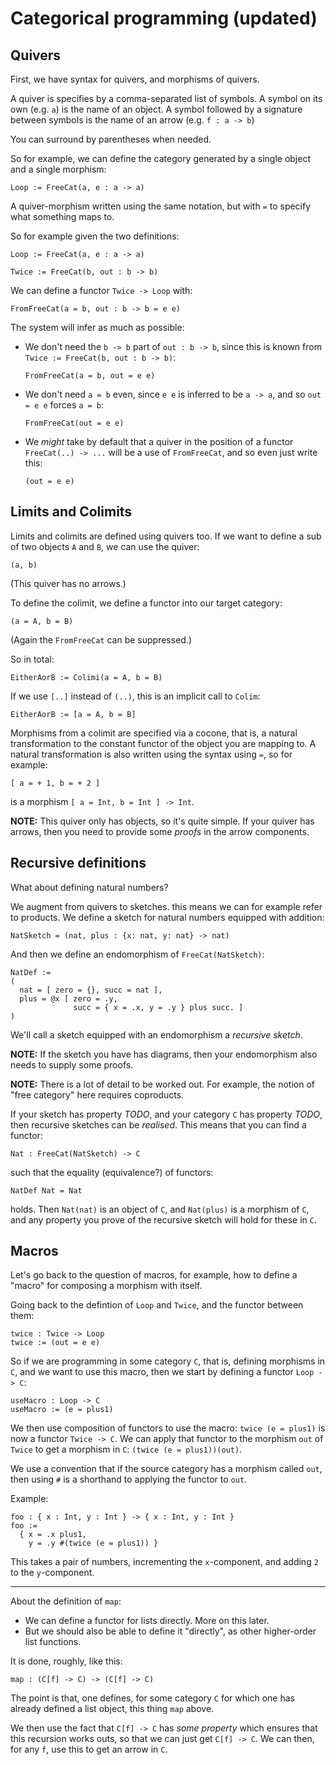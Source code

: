 # Categorical programming (updated)

## Quivers

First, we have syntax for quivers, and morphisms of quivers.

A quiver is specifies by a comma-separated list of symbols. A symbol on its own
(e.g. `a`) is the name of an object. A symbol followed by a signature between
symbols is the name of an arrow (e.g. `f : a -> b`)

You can surround by parentheses when needed.

So for example, we can define the category generated by a single object and a single morphism:
```
Loop := FreeCat(a, e : a -> a)
```

A quiver-morphism written using the same notation, but with `=` to specify what something maps to.

So for example given the two definitions:
```
Loop := FreeCat(a, e : a -> a)

Twice := FreeCat(b, out : b -> b)
```

We can define a functor `Twice -> Loop` with:

```
FromFreeCat(a = b, out : b -> b = e e)
```

The system will infer as much as possible:

- We don't need the `b -> b` part of `out : b -> b`, since this is known from
  `Twice := FreeCat(b, out : b -> b)`:
  ```
  FromFreeCat(a = b, out = e e)
  ```
- We don't need `a = b` even, since `e e` is inferred to be `a -> a`, and so
  `out = e e` forces `a = b`:
  ```
  FromFreeCat(out = e e)
  ```
- We _might_ take by default that a quiver in the position of a functor
  `FreeCat(..) -> ...` will be a use of `FromFreeCat`, and so even just write
  this:
  ```
  (out = e e)
  ```

## Limits and Colimits

Limits and colimits are defined using quivers too. If we want to define a sub of two objects `A` and `B`, we can use the quiver:
```
(a, b)
```
(This quiver has no arrows.)

To define the colimit, we define a functor into our target category:

```
(a = A, b = B)
```
(Again the `FromFreeCat` can be suppressed.)

So in total:

```
EitherAorB := Colimi(a = A, b = B)
```

If we use `[..]` instead of `(..)`, this is an implicit call to `Colim`:

```
EitherAorB := [a = A, b = B]
```

Morphisms from a colimit are specified via a cocone, that is, a natural
transformation to the constant functor of the object you are mapping to. A
natural transformation is also written using the syntax using `=`, so for example:

```
[ a = + 1, b = + 2 ]
```

is a morphism `[ a = Int, b = Int ] -> Int`.

**NOTE:** This quiver only has objects, so it's quite simple. If your quiver has
arrows, then you need to provide some _proofs_ in the arrow components.

## Recursive definitions

What about defining natural numbers?

We augment from quivers to sketches. this means we can for example refer to
products. We define a sketch for natural numbers equipped with addition:

```
NatSketch = (nat, plus : {x: nat, y: nat} -> nat)
```

And then we define an endomorphism of `FreeCat(NatSketch)`:

```
NatDef :=
(
  nat = [ zero = {}, succ = nat ],
  plus = @x [ zero = .y,
              succ = { x = .x, y = .y } plus succ. ]
)
```

We'll call a sketch equipped with an endomorphism a _recursive sketch_.

**NOTE:** If the sketch you have has diagrams, then your endomorphism also needs
to supply some proofs.

**NOTE:** There is a lot of detail to be worked out. For example, the notion of
"free category" here requires coproducts.

If your sketch has property _TODO_, and your category `C` has property _TODO_,
then recursive sketches can be _realised_. This means that you can find a
functor:

```
Nat : FreeCat(NatSketch) -> C
```

such that the equality (equivalence?) of functors:
```
NatDef Nat = Nat
```
holds. Then `Nat(nat)` is an object of `C`, and `Nat(plus)` is a morphism of
`C`, and any property you prove of the recursive sketch will hold for these in
`C`.

## Macros

Let's go back to the question of macros, for example, how to define a "macro" for composing a morphism with itself.

Going back to the defintion of `Loop` and `Twice`, and the functor between them:

```
twice : Twice -> Loop
twice := (out = e e) 
```

So if we are programming in some category `C`, that is, defining morphisms in `C`, and we want to use this macro, then we start by defining a functor `Loop -> C`:

```
useMacro : Loop -> C
useMacro := (e = plus1)
```

We then use composition of functors to use the macro: `twice (e = plus1)` is now a
functor `Twice -> C`. We can apply that functor to the morphism `out` of `Twice`
to get a morphism in `C`: `(twice (e = plus1))(out)`.

We use a convention that if the source category has a morphism called `out`,
then using `#` is a shorthand to applying the functor to `out`.

Example:
```
foo : { x : Int, y : Int } -> { x : Int, y : Int }
foo :=
  { x = .x plus1,
    y = .y #(twice (e = plus1)) }
```

This takes a pair of numbers, incrementing the `x`-component, and adding `2` to
the `y`-component.


---

About the definition of `map`:

- We can define a functor for lists directly. More on this later.
- But we should also be able to define it "directly", as other higher-order list functions.

It is done, roughly, like this:

```
map : (C[f] -> C) -> (C[f] -> C) 
```

The point is that, one defines, for some category `C` for which one has already defined a list object, this thing `map` above.

We then use the fact that `C[f] -> C` has _some property_ which ensures that
this recursion works outs, so that we can just get `C[f] -> C`. We can then, for
any `f`, use this to get an arrow in `C`.


